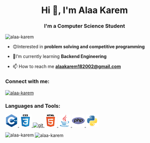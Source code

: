 <h1 align="center">Hi 👋, I'm Alaa Karem</h1>
<h3 align="center">I'm a Computer Science Student</h3>

<p align="left"> <img src="https://komarev.com/ghpvc/?username=alaa-karem&label=Profile%20views&color=0e75b6&style=flat" alt="alaa-karem" /> </p>

- 😊Interested in **problem solving and competitive programming**

- 🌱I’m currently learning **Backend Engineering**

- 📫 How to reach me **alaakarem182002@gmail.com**

<h3 align="left">Connect with me:</h3>
<p align="left">
<a href="https://linkedin.com/in/alaa-karem" target="blank"><img align="center" src="https://raw.githubusercontent.com/rahuldkjain/github-profile-readme-generator/master/src/images/icons/Social/linked-in-alt.svg" alt="alaa-karem" height="30" width="40" /></a>
</p>

<h3 align="left">Languages and Tools:</h3>
<p align="left"> <a href="https://www.w3schools.com/cpp/" target="_blank" rel="noreferrer"> <img src="https://raw.githubusercontent.com/devicons/devicon/master/icons/cplusplus/cplusplus-original.svg" alt="cplusplus" width="40" height="40"/> </a> <a href="https://www.w3schools.com/css/" target="_blank" rel="noreferrer"> <img src="https://raw.githubusercontent.com/devicons/devicon/master/icons/css3/css3-original-wordmark.svg" alt="css3" width="40" height="40"/> </a> <a href="https://git-scm.com/" target="_blank" rel="noreferrer"> <img src="https://www.vectorlogo.zone/logos/git-scm/git-scm-icon.svg" alt="git" width="40" height="40"/> </a> <a href="https://www.w3.org/html/" target="_blank" rel="noreferrer"> <img src="https://raw.githubusercontent.com/devicons/devicon/master/icons/html5/html5-original-wordmark.svg" alt="html5" width="40" height="40"/> </a> <a href="https://www.java.com" target="_blank" rel="noreferrer"> <img src="https://raw.githubusercontent.com/devicons/devicon/master/icons/java/java-original.svg" alt="java" width="40" height="40"/> </a> <a href="https://www.php.net" target="_blank" rel="noreferrer"> <img src="https://raw.githubusercontent.com/devicons/devicon/master/icons/php/php-original.svg" alt="php" width="40" height="40"/> </a> <a href="https://www.python.org" target="_blank" rel="noreferrer"> <img src="https://raw.githubusercontent.com/devicons/devicon/master/icons/python/python-original.svg" alt="python" width="40" height="40"/> </a> </p>

<p><img align="left" src="https://github-readme-stats.vercel.app/api/top-langs?username=alaa-karem&show_icons=true&locale=en&layout=compact" alt="alaa-karem" /></p>

<p>&nbsp;<img align="center" src="https://github-readme-stats.vercel.app/api?username=alaa-karem&show_icons=true&locale=en" alt="alaa-karem" /></p>

